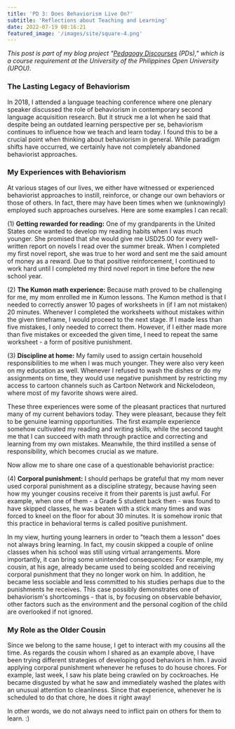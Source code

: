 ```yaml
---
title: 'PD 3: Does Behaviorism Live On?'
subtitle: 'Reflections about Teaching and Learning'
date: 2022-07-19 08:16:21
featured_image: '/images/site/square-4.png'
---
```

*This post is part of my blog project "[Pedagogy Discourses](https://www.pedagogydiscs.wordpress.com) (PDs)," which is a course requirement at the University of the Philippines Open University (UPOU).*

### The Lasting Legacy of Behaviorism

In 2018, I attended a language teaching conference where one plenary speaker discussed the role of behaviorism in contemporary second language acquisition research. But it struck me a lot when he said that despite being an outdated learning perspective per se, behaviorism continues to influence how we teach and learn today. I found this to be a crucial point when thinking about behaviorism in general. While paradigm shifts have occurred, we certainly have not completely abandoned behaviorist approaches.

### My Experiences with Behaviorism

At various stages of our lives, we either have witnessed or experienced behaviorist approaches to instill, reinforce, or change our own behaviors or those of others. In fact, there may have been times when we (unknowingly) employed such approaches ourselves. Here are some examples I can recall: 

(1) **Getting rewarded for reading:** One of my grandparents in the United States once wanted to develop my reading habits when I was much younger. She promised that she would give me USD25.00 for every well-written report on novels I read over the summer break. When I completed my first novel report, she was true to her word and sent me the said amount of money as a reward. Due to that positive reinforcement, I continued to work hard until I completed my third novel report in time before the new school year. 

(2) **The Kumon math experience:** Because math proved to be challenging for me, my mom enrolled me in Kumon lessons. The Kumon method is that I needed to correctly answer 10 pages of worksheets in (if I am not mistaken) 20 minutes. Whenever I completed the worksheets without mistakes within the given timeframe, I would proceed to the next stage. If I made less than five mistakes, I only needed to correct them. However, if I either made more than five mistakes or exceeded the given time, I need to repeat the same worksheet - a form of positive punishment. 

(3) **Discipline at home:** My family used to assign certain household responsibilities to me when I was much younger. They were also very keen on my education as well. Whenever I refused to wash the dishes or do my assignments on time, they would use negative punishment by restricting my access to cartoon channels such as Cartoon Network and Nickelodeon, where most of my favorite shows were aired. 

These three experiences were some of the pleasant practices that nurtured many of my current behaviors today. They were pleasant, because they felt to be genuine learning opportunities. The first example experience somehow cultivated my reading and writing skills, while the second taught me that I can succeed with math through practice and correcting and learning from my own mistakes. Meanwhile, the third instilled a sense of responsibility, which becomes crucial as we mature. 

Now allow me to share one case of a questionable behaviorist practice:

(4) **Corporal punishment:** I should perhaps be grateful that my mom never used corporal punishment as a discipline strategy, because having seen how my younger cousins receive it from their parents is just awful. For example, when one of them - a Grade 5 student back then - was found to have skipped classes, he was beaten with a stick many times and was forced to kneel on the floor for about 30 minutes. It is somehow ironic that this practice in behavioral terms is called positive punishment. 

In my view, hurting young learners in order to "teach them a lesson" does not always bring learning. In fact, my cousin skipped a couple of online classes when his school was still using virtual arrangements. More importantly, it can bring some unintended consequences: For example, my cousin, at his age, already became used to being scolded and receiving corporal punishment that they no longer work on him. In addition, he became less sociable and less committed to his studies perhaps due to the punishments he receives. This case possibly demonstrates one of behaviorism's shortcomings - that is, by focusing on observable behavior, other factors such as the environment and the personal cogition of the child are overlooked if not ignored.

### My Role as the Older Cousin

Since we belong to the same house, I get to interact with my cousins all the time. As regards the cousin whom I shared as an example above, I have been trying different strategies of developing good behaviors in him. I avoid applying corporal punishment whenever he refuses to do house chores. For example, last week, I saw his plate being crawled on by cockroaches. He became disgusted by what he saw and immediately washed the plates with an unusual attention to cleanliness. Since that experience, whenever he is scheduled to do that chore, he does it right away! 

In other words, we do not always need to inflict pain on others for them to learn. :)